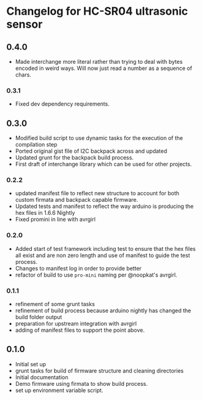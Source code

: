 # Changelog for HC-SR04 ultrasonic sensor 

## 0.4.0

* Made interchange more literal rather than trying to deal with bytes encoded
in weird ways. Will now just read a number as a sequence of chars.

### 0.3.1

* Fixed dev dependency requirements.

## 0.3.0

* Modified build script to use dynamic tasks for the execution of the compilation step
* Ported original gist file of I2C backpack across and updated
* Updated grunt for the backpack build process.
* First draft of interchange library which can be used for other projects.

### 0.2.2

* updated manifest file to reflect new structure to account for both custom firmata 
and backpack capable firmware.
* Updated tests and manifest to reflect the way arduino is producing the hex files in
1.6.6 Nightly
* Fixed promini in line with avrgirl

### 0.2.0

* Added start of test framework including test to ensure that the hex files all
exist and are non zero length and use of manifest to guide the test process.
* Changes to manifest log in order to provide better 
* refactor of build to use `pro-mini` naming per @noopkat's avrgirl.

### 0.1.1

* refinement of some grunt tasks
* refinement of build process because arduino nightly has changed the build folder
output
* preparation for upstream integration with avrgirl
* adding of manifest files to support the point above.

## 0.1.0

* Initial set up
* grunt tasks for build of firmware structure and cleaning directories
* Initial documentation
* Demo firmware using firmata to show build process.
* set up environment variable script.

